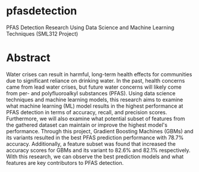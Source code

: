 # pfasdetection
PFAS Detection Research Using Data Science and Machine Learning Techniques (SML312 Project)
# Abstract
Water crises can result in harmful, long-term health effects for communities due to significant reliance on drinking water. In the past, health concerns came from lead water crises, but future water concerns will likely come from per- and polyfluoroalkyl substances (PFAS). Using data science techniques and machine learning models, this research aims to examine what machine learning (ML) model results in the highest performance at PFAS detection in terms of accuracy, recall, and precision scores. Furthermore, we will also examine what potential subset of features from the gathered dataset can maintain or improve the highest model's performance. Through this project, Gradient Boosting Machines (GBMs) and its variants resulted in the best PFAS prediction performance with $78.7\%$ accuracy. Additionally, a feature subset was found that increased the accuracy scores for GBMs and its variant to $82.6\%$ and $82.1\%$ respectively. With this research, we can observe the best prediction models and what features are key contributors to PFAS detection.
